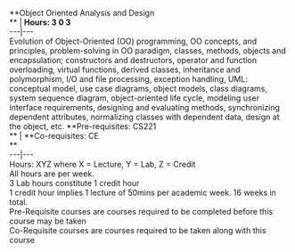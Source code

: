 **Object Oriented Analysis and Design  
** | **Hours: 3 0 3**  
---|---  
Evolution of Object-Oriented (OO) programming, OO concepts, and principles, problem-solving in OO paradigm, classes, methods, objects and encapsulation; constructors and destructors, operator and function overloading, virtual functions, derived classes, inheritance and polymorphism, I/O and file processing, exception handling, UML: conceptual model, use case diagrams, object models, class diagrams, system sequence diagram, object-oriented life cycle, modeling user interface requirements, designing and evaluating methods, synchronizing dependent attributes, normalizing classes with dependent data, design at the object, etc. 
**Pre-requisites: CS221  
** | **Co-requisites: CE  
**  
---|---  
Hours: XYZ where X = Lecture, Y = Lab, Z = Credit  
All hours are per week.  
3 Lab hours constitute 1 credit hour  
1 credit hour implies 1 lecture of 50mins per academic week. 16 weeks in total.  
Pre-Requisite courses are courses required to be completed before this course may be taken  
Co-Requisite courses are courses required to be taken along with this course

